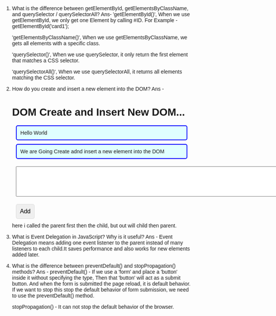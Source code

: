 1.  What is the difference between getElementById, getElementsByClassName, and querySelector / querySelectorAll?
    Ans- 'getElementById()', When we use getElementById, we only get one Element by calling #ID.
    For Example - getElementById('card1');

    'getElementsByClassName()', When we use getElementsByClassName, we gets all elements with a specific class.

    'querySelector()', When we use querySelector, it only return the first element that matches a CSS selector.

    'querySelectorAll()', When we use querySelectorAll, it returns all elements matching the CSS selector.

2.  How do you create and insert a new element into the DOM?
    Ans -
    <!DOCTYPE html>
    <html lang="en">
    <head>
    <meta charset="UTF-8" />
    <meta name="viewport" content="width=device-width, initial-scale=1.0" />
    <title>DOM</title>
    <style>
    body {
    padding: 10px;
    font-family: "Calibri", sans-serif;
    }
    button {
    padding: 10px;
    font-size: medium;
    border: 1px solid gainsboro;
    border-radius: 5px;
    margin: 10px;
    }
    .item {
    border: 2px solid blue;
    background-color: lightcyan;
    margin: 10px;
    padding: 10px;
    border-radius: 5px;
    }
    textarea {
    margin: 10px;
    }
    </style>
    </head>
    <body>
    <h1>DOM Create and Insert New DOM...</h1>
    <section>
    <div id="container">
    <p class="item">Hello World</p>
    <p class="item">
    We are Going Create adnd insert a new element into the DOM
    </p>
    </div>
    <textarea name="" id="textArea" cols="100" rows="5"></textarea><br />
    <button id="btn-add">Add</button>
    </section>
    <script>
    document.getElementById("btn-add").addEventListener("click", function () {
    //console.log(777);
    const text = document.getElementById("textArea");
    //console.log(newText);
    newText = text.value;
    //console.log(newText);
    const addedNewText = document.getElementById("container");
    //console.log(addedNewText);
    const newP = document.createElement("p");
    newP.classList.add("item");
    newP.innerText = newText;
    container.appendChild(newP);

                        text.value = " ";
                    });
                </script>
            </body>

    </html>

3.  What is Event Bubbling and how does it work?
    Ans - Event bubbling is the process where a child element first runs, its parent.
    <!DOCTYPE html>
    <html lang="en">
      <head>
        <meta charset="UTF-8" />
        <meta name="viewport" content="width=device-width, initial-scale=1.0" />
        <title>Document</title>
      </head>
      <body>
        <div id="parent">
          <button id="child">Click Me</button>
        </div>
      </body>
      <script>
        document.getElementById("parent").addEventListener("click", function () {
          console.log("Parent clicked");
        });

        document.getElementById("child").addEventListener("click", function () {
          console.log("Child clicked");
        });

      </script>
    </html>
    here i called the parent first then the child, but out will child then parent.

4.  What is Event Delegation in JavaScript? Why is it useful?
    Ans - Event Delegation means adding one event listener to the parent instead of many listeners to each child.It saves performance and also works for new elements added later.

5.  What is the difference between preventDefault() and stopPropagation() methods?
    Ans - preventDefault() - If we use a 'form' and place a 'button' inside it without specifying the type, Then that 'button' will act as a submit button. And when the form is submitted the page reload, it is default behavior. If we want to stop this stop the default behavior of form submission, we need to use the preventDefault() method.

    stopPropagation() - It can not stop the default behavior of the browser.
